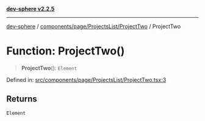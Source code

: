 [**dev-sphere v2.2.5**](../../../../../README.md)

***

[dev-sphere](../../../../../modules.md) / [components/page/ProjectsList/ProjectTwo](../README.md) / ProjectTwo

# Function: ProjectTwo()

> **ProjectTwo**(): `Element`

Defined in: [src/components/page/ProjectsList/ProjectTwo.tsx:3](https://github.com/DumbNoxx/DevSphere/blob/eb3f80846f33282f6e0329ed2bac1585e686cd76/src/components/page/ProjectsList/ProjectTwo.tsx#L3)

## Returns

`Element`
